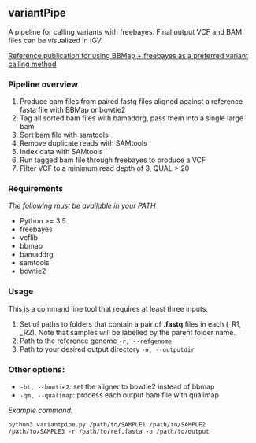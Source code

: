## variantPipe
A pipeline for calling variants with freebayes. Final output VCF and BAM files can be visualized in IGV.

[Reference publication for using BBMap + freebayes as a preferred variant calling method](http://journals.plos.org/plosone/article?id=10.1371/journal.pone.0174446)

### Pipeline overview
1. Produce bam files from paired fastq files aligned against a reference fasta file with BBMap or bowtie2
2. Tag all sorted bam files with bamaddrg, pass them into a single large bam
3. Sort bam file with samtools
4. Remove duplicate reads with SAMtools
5. Index data with SAMtools
6. Run tagged bam file through freebayes to produce a VCF
7. Filter VCF to a minimum read depth of 3, QUAL > 20

### Requirements
*The following must be available in your PATH*
- Python >= 3.5
- freebayes
- vcflib
- bbmap
- bamaddrg
- samtools
- bowtie2

### Usage
This is a command line tool that requires at least three inputs.
1. Set of paths to folders that contain a pair of **.fastq** files in each (_R1, _R2). Note that samples will be labelled by the parent folder name.
2. Path to the reference genome `-r, --refgenome`
3. Path to your desired output directory `-o, --outputdir`

### Other options:
- `-bt, --bowtie2`: set the aligner to bowtie2 instead of bbmap
- `-qm, --qualimap`: process each output bam file with qualimap

*Example command:*

`python3 variantpipe.py /path/to/SAMPLE1 /path/to/SAMPLE2 /path/to/SAMPLE3 -r /path/to/ref.fasta -o /path/to/output`

